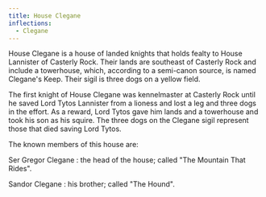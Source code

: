 ```yaml
---
title: House Clegane
inflections:
  - Clegane
---
```


House Clegane is a house of landed knights that holds fealty to House Lannister of Casterly Rock. Their lands are southeast of Casterly Rock and include a towerhouse, which, according to a semi-canon source, is named Clegane's Keep. Their sigil is three dogs on a yellow field.

The first knight of House Clegane was kennelmaster at Casterly Rock until he saved Lord Tytos Lannister from a lioness and lost a leg and three dogs in the effort. As a reward, Lord Tytos gave him lands and a towerhouse and took his son as his squire. The three dogs on the Clegane sigil represent those that died saving Lord Tytos.

The known members of this house are:

Ser Gregor Clegane : the head of the house; called "The Mountain That Rides".

Sandor Clegane : his brother; called "The Hound".


